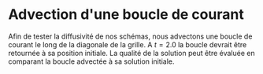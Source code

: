 # Advection d'une boucle de courant

Afin de tester la diffusivité de nos schémas, nous advectons une boucle de courant le long de la diagonale de la grille. A $t=2.0$ la boucle devrait être retournée à sa position initiale.
La qualité de la solution peut être évaluée en comparant la boucle advectée à sa solution initiale. 
